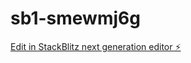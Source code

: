 # sb1-smewmj6g

[Edit in StackBlitz next generation editor ⚡️](https://stackblitz.com/~/github.com/rctandrade/sb1-smewmj6g)